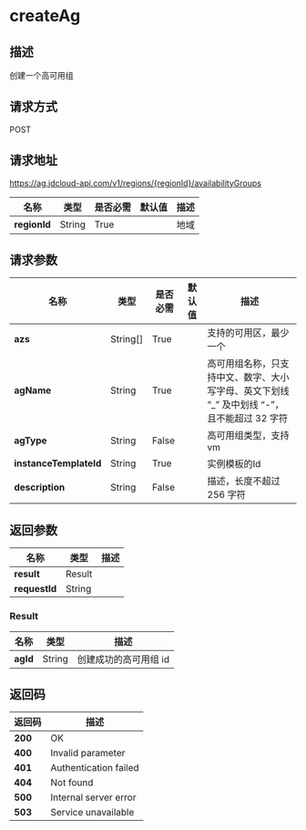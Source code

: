# createAg


## 描述
创建一个高可用组

## 请求方式
POST

## 请求地址
https://ag.jdcloud-api.com/v1/regions/{regionId}/availabilityGroups

|名称|类型|是否必需|默认值|描述|
|---|---|---|---|---|
|**regionId**|String|True| |地域|

## 请求参数
|名称|类型|是否必需|默认值|描述|
|---|---|---|---|---|
|**azs**|String[]|True| |支持的可用区，最少一个|
|**agName**|String|True| |高可用组名称，只支持中文、数字、大小写字母、英文下划线 “_” 及中划线 “-”，且不能超过 32 字符|
|**agType**|String|False| |高可用组类型，支持vm|
|**instanceTemplateId**|String|True| |实例模板的Id|
|**description**|String|False| |描述，长度不超过 256 字符|


## 返回参数
|名称|类型|描述|
|---|---|---|
|**result**|Result| |
|**requestId**|String| |

### Result
|名称|类型|描述|
|---|---|---|
|**agId**|String|创建成功的高可用组 id|

## 返回码
|返回码|描述|
|---|---|
|**200**|OK|
|**400**|Invalid parameter|
|**401**|Authentication failed|
|**404**|Not found|
|**500**|Internal server error|
|**503**|Service unavailable|
